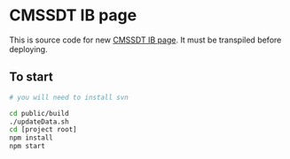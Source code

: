 # CMSSDT IB page

This is source code for new [CMSSDT IB page](https://cmssdt.cern.ch/SDT/html/cmssdt-ib). It must be transpiled before deploying.

## To start
```sh
# you will need to install svn 

cd public/build
./updateData.sh
cd [project root]
npm install
npm start 
```
